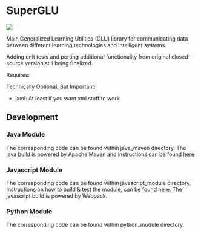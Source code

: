 # SuperGLU

![](https://api.travis-ci.org/GeneralizedLearningUtilities/SuperGLU.svg?branch=master)

Main Generalized Learning Utilities (GLU) library for communicating data between different learning technologies and intelligent systems.

Adding unit tests and porting additional functionality from original closed-source version still being finalized.

Requires:

Technically Optional, But Important:
- lxml: At least if you want xml stuff to work

## Development

### Java Module
The corresponding code can be found within java_maven directory. The java build is powered by Apache Maven 
and instructions can be found [here](java_maven/readme.md)

### Javascript Module
The corresponding code can be found within javascript_module directory. Instructions on how to build & test the module, 
can be found [here](javascript_module/readme.md). The javascript build is powered by Webpack.

### Python Module
The corresponding code can be found within python_module directory.
